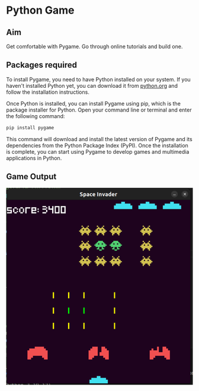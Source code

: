 # Python Game
## Aim
Get comfortable with Pygame. Go through online tutorials and build one.
## Packages required
To install Pygame, you need to have Python installed on your system. If you haven't installed Python yet, you can download it from [python.org](https://www.python.org/downloads/) and follow the installation instructions.

Once Python is installed, you can install Pygame using pip, which is the package installer for Python. Open your command line or terminal and enter the following command:
```bash
pip install pygame
```

This command will download and install the latest version of Pygame and its dependencies from the Python Package Index (PyPI). Once the installation is complete, you can start using Pygame to develop games and multimedia applications in Python.

## Game Output
![hello](gameOutput/image.png)
